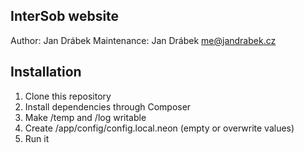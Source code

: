 InterSob website
----------------

Author: Jan Drábek
Maintenance: Jan Drábek <me@jandrabek.cz>

Installation
------------

1. Clone this repository
2. Install dependencies through Composer
3. Make /temp and /log writable
4. Create /app/config/config.local.neon (empty or overwrite values)
5. Run it

